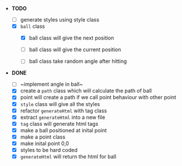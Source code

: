 - **TODO**

  - [ ] generate styles using style class
  - [x] `ball` class
    - [x] ball class will give the next position
    - [ ] ball class will give the current position
    - [ ] ball class take random angle after hitting


- **DONE**

  - [ ] ~implement angle in ball~
  - [x] create a `path` class which will calculate the path of ball
  - [x] point will create a path if we call point behaviour with other point
  - [x] `style` class will give all the styles
  - [x] refactor `generateHtml` with tag class
  - [x] extract `generateHtml` into a new file
  - [x] `tag` class will generate html tags
  - [x] make a ball positioned at inital point
  - [x] make a point class
  - [x] make inital point 0,0
  - [x] styles to be hard coded
  - [x] `generateHtml` will return the html for ball